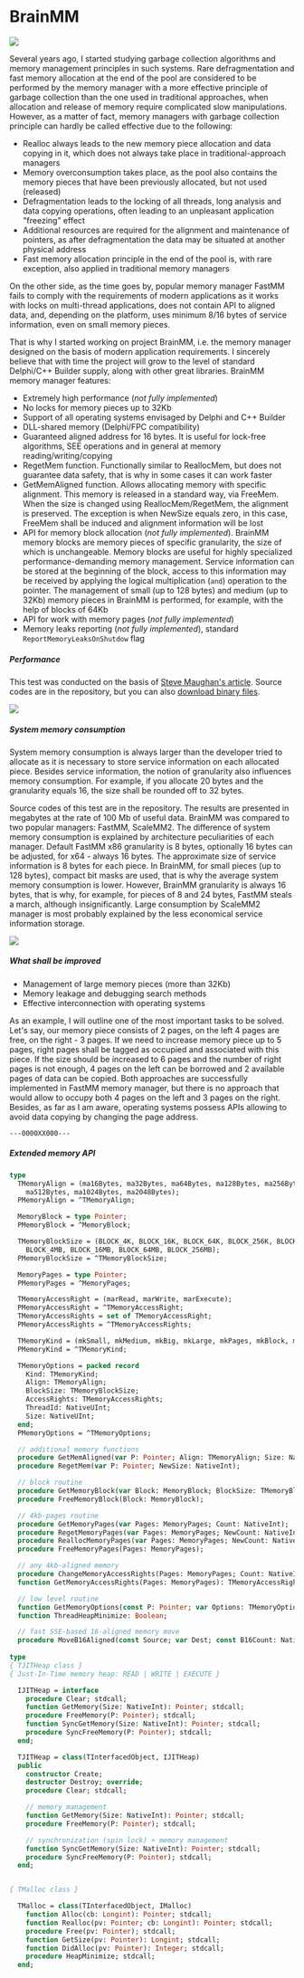 # BrainMM
![](http://dmozulyov.ucoz.net/BrainMM/Logo/Logo.png)

Several years ago, I started studying garbage collection algorithms and memory management principles in such systems. Rare defragmentation and fast memory allocation at the end of the pool are considered to be performed by the memory manager with a more effective principle of garbage collection than the one used in traditional approaches, when allocation and release of memory require complicated slow manipulations. However, as a matter of fact, memory managers with garbage collection principle can hardly be called effective due to the following:
* Realloc always leads to the new memory piece allocation and data copying in it, which does not always take place in traditional-approach managers
* Memory overconsumption takes place, as the pool also contains the memory pieces that have been previously allocated, but not used (released)
* Defragmentation leads to the locking of all threads, long analysis and data copying operations, often leading to an unpleasant application "freezing" effect
* Additional resources are required for the alignment and maintenance of pointers, as after defragmentation the data may be situated at another physical address
* Fast memory allocation principle in the end of the pool is, with rare exception, also applied in traditional memory managers
 
On the other side, as the time goes by, popular memory manager FastMM fails to comply with the requirements of modern applications as it works with locks on multi-thread applications, does not contain API to aligned data, and, depending on the platform, uses minimum 8/16 bytes of service information, even on small memory pieces.

That is why I started working on project BrainMM, i.e. the memory manager designed on the basis of modern application requirements. I sincerely believe that with time the project will grow to the level of standard Delphi/C++ Builder supply, along with other great libraries. BrainMM memory manager features:
* Extremely high performance (*not fully implemented*)
* No locks for memory pieces up to 32Kb
* Support of all operating systems envisaged by Delphi and C++ Builder
* DLL-shared memory (Delphi/FPC compatibility)
* Guaranteed aligned address for 16 bytes. It is useful for lock-free algorithms, SEE operations and in general at memory reading/writing/copying
* RegetMem function. Functionally similar to ReallocMem, but does not guarantee data safety, that is why in some cases it can work faster
* GetMemAligned function. Allows allocating memory with specific alignment. This memory is released in a standard way, via FreeMem. When the size is changed using ReallocMem/RegetMem, the alignment is preserved. The exception is when NewSize equals zero, in this case, FreeMem shall be induced and alignment information will be lost
* API for memory block allocation (*not fully implemented*). BrainMM memory blocks are memory pieces of specific granularity, the size of which is unchangeable. Memory blocks are useful for highly specialized performance-demanding memory management. Service information can be stored at the beginning of the block, access to this information may be received by applying the logical multiplication (`and`) operation to the pointer. The management of small (up to 128 bytes) and medium (up to 32Kb) memory pieces in BrainMM is performed, for example, with the help of blocks of 64Kb
* API for work with memory pages (*not fully implemented*)
* Memory leaks reporting (*not fully implemented*), standard `ReportMemoryLeaksOnShutdow` flag


##### Performance
This test was conducted on the basis of [Steve Maughan's article](http://www.stevemaughan.com/delphi/delphi-parallel-programming-library-memory-managers/). Source codes are in the repository, but you can also [download binary files]( http://dmozulyov.ucoz.net/BrainMM/Demo.rar).

![](http://dmozulyov.ucoz.net/BrainMM/SpeedTest.png)
##### System memory consumption
System memory consumption is always larger than the developer tried to allocate as it is necessary to store service information on each allocated piece. Besides service information, the notion of granularity also influences memory consumption. For example, if you allocate 20 bytes and the granularity equals 16, the size shall be rounded off to 32 bytes.

Source codes of this test are in the repository. The results are presented in megabytes at the rate of 100 Mb of useful data. BrainMM was compared to two popular managers: FastMM, ScaleMM2. The difference of system memory consumption is explained by architecture peculiarities of each manager. Default FastMM x86 granularity is 8 bytes, optionally 16 bytes can be adjusted, for x64 - always 16 bytes. The approximate size of service information is 8 bytes for each piece. In BrainMM, for small pieces (up to 128 bytes), compact bit masks are used, that is why the average system memory consumption is lower. However, BrainMM granularity is always 16 bytes, that is why, for example, for pieces of 8 and 24 bytes, FastMM steals a march, although insignificantly. Large consumption by ScaleMM2 manager is most probably explained by the less economical service information storage. 

![](http://dmozulyov.ucoz.net/BrainMM/MemoryUsageTest.png)

##### What shall be improved
* Management of large memory pieces (more than 32Kb)
* Memory leakage and debugging search methods
* Effective interconnection with operating systems

As an example, I will outline one of the most important tasks to be solved. Let's say, our memory piece consists of 2 pages, on the left 4 pages are free, on the right - 3 pages. If we need to increase memory piece up to 5 pages, right pages shall be tagged as occupied and associated with this piece. If the size should be increased to 6 pages and the number of right pages is not enough, 4 pages on the left can be borrowed and 2 available pages of data can be copied. Both approaches are successfully implemented in FastMM memory manager, but there is no approach that would allow to occupy both 4 pages on the left and 3 pages on the right. Besides, as far as I am aware, operating systems possess APIs allowing to avoid data copying by changing the page address.
```
---0000XX000---
```

##### Extended memory API
```pascal
type
  TMemoryAlign = (ma16Bytes, ma32Bytes, ma64Bytes, ma128Bytes, ma256Bytes,
    ma512Bytes, ma1024Bytes, ma2048Bytes);
  PMemoryAlign = ^TMemoryAlign;

  MemoryBlock = type Pointer;
  PMemoryBlock = ^MemoryBlock;

  TMemoryBlockSize = (BLOCK_4K, BLOCK_16K, BLOCK_64K, BLOCK_256K, BLOCK_1MB,
    BLOCK_4MB, BLOCK_16MB, BLOCK_64MB, BLOCK_256MB);
  PMemoryBlockSize = ^TMemoryBlockSize;

  MemoryPages = type Pointer;
  PMemoryPages = ^MemoryPages;

  TMemoryAccessRight = (marRead, marWrite, marExecute);
  PMemoryAccessRight = ^TMemoryAccessRight;
  TMemoryAccessRights = set of TMemoryAccessRight;
  PMemoryAccessRights = ^TMemoryAccessRights;

  TMemoryKind = (mkSmall, mkMedium, mkBig, mkLarge, mkPages, mkBlock, mkJIT);
  PMemoryKind = ^TMemoryKind;

  TMemoryOptions = packed record
    Kind: TMemoryKind;
    Align: TMemoryAlign;
    BlockSize: TMemoryBlockSize;
    AccessRights: TMemoryAccessRights;
    ThreadId: NativeUInt;
    Size: NativeUInt;
  end;
  PMemoryOptions = ^TMemoryOptions;

  // additional memory functions
  procedure GetMemAligned(var P: Pointer; Align: TMemoryAlign; Size: NativeInt);
  procedure RegetMem(var P: Pointer; NewSize: NativeInt);

  // block routine
  procedure GetMemoryBlock(var Block: MemoryBlock; BlockSize: TMemoryBlockSize);
  procedure FreeMemoryBlock(Block: MemoryBlock);

  // 4kb-pages routine
  procedure GetMemoryPages(var Pages: MemoryPages; Count: NativeInt);
  procedure RegetMemoryPages(var Pages: MemoryPages; NewCount: NativeInt);
  procedure ReallocMemoryPages(var Pages: MemoryPages; NewCount: NativeInt);
  procedure FreeMemoryPages(Pages: MemoryPages);

  // any 4kb-aligned memory
  procedure ChangeMemoryAccessRights(Pages: MemoryPages; Count: NativeInt; Rights: TMemoryAccessRights);
  function GetMemoryAccessRights(Pages: MemoryPages): TMemoryAccessRights;

  // low level routine
  function GetMemoryOptions(const P: Pointer; var Options: TMemoryOptions): Boolean;
  function ThreadHeapMinimize: Boolean;

  // fast SSE-based 16-aligned memory move
  procedure MoveB16Aligned(const Source; var Dest; const B16Count: NativeInt);
  
type
{ TJITHeap class }
{ Just-In-Time memory heap: READ | WRITE | EXECUTE }

  IJITHeap = interface
    procedure Clear; stdcall;
    function GetMemory(Size: NativeInt): Pointer; stdcall;
    procedure FreeMemory(P: Pointer); stdcall;
    function SyncGetMemory(Size: NativeInt): Pointer; stdcall;
    procedure SyncFreeMemory(P: Pointer); stdcall;
  end;

  TJITHeap = class(TInterfacedObject, IJITHeap)
  public
    constructor Create;
    destructor Destroy; override;    
    procedure Clear; stdcall;

    // memory management
    function GetMemory(Size: NativeInt): Pointer; stdcall;
    procedure FreeMemory(P: Pointer); stdcall;

    // synchronization (spin lock) + memory management
    function SyncGetMemory(Size: NativeInt): Pointer; stdcall;
    procedure SyncFreeMemory(P: Pointer); stdcall;
  end;


{ TMalloc class }

  TMalloc = class(TInterfacedObject, IMalloc)
    function Alloc(cb: Longint): Pointer; stdcall;
    function Realloc(pv: Pointer; cb: Longint): Pointer; stdcall;
    procedure Free(pv: Pointer); stdcall;
    function GetSize(pv: Pointer): Longint; stdcall;
    function DidAlloc(pv: Pointer): Integer; stdcall;
    procedure HeapMinimize; stdcall;
  end;
```